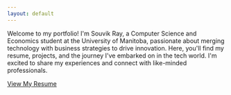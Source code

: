 ```yaml
---
layout: default
---
```

Welcome to my portfolio! I'm Souvik Ray, a Computer Science and Economics student at the University of Manitoba, passionate about merging technology with business strategies to drive innovation. Here, you'll find my resume, projects, and the journey I've embarked on in the tech world. I'm excited to share my experiences and connect with like-minded professionals.


<a href="/resume.html" class="btn">View My Resume</a>

